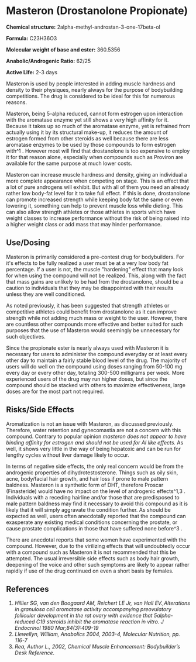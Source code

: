 # Masteron (Drostanolone Propionate)

**Chemical structure:** 2alpha-methyl-androstan-3-one-17beta-ol

**Formula:** C23H36O3

**Molecular weight of base and ester:** 360.5356 

**Anabolic/Androgenic Ratio:** 62/25

**Active Life:** 2-3 days

Masteron is used by people interested in adding muscle hardness and density to their physiques, nearly always for the purpose of bodybuilding competitions. The drug is considered to be ideal for this for numerous reasons. 

Masteron, being 5-alpha reduced, cannot form estrogen upon interaction with the aromatase enzyme yet still shows a very high affinity for it. Because it takes up so much of the aromatase enzyme, yet is refrained from actually using it by its structural make-up, it reduces the amount of estrogen formed from other steroids as well because there are less aromatase enzymes to be used by those compounds to form estrogen with^1 . However most will find that drostanolone is too expensive to employ it for that reason alone, especially when compounds such as Proviron are available for the same purpose at much lower costs. 

Masteron can increase muscle hardness and density, giving an individual a more complete appearance when competing on stage. This is an effect that a lot of pure androgens will exhibit. But with all of them you need an already rather low body-fat level for it to take full effect. If this is done, drostanolone can promote increased strength while keeping body fat the same or even lowering it, something can help to prevent muscle loss while dieting. This can also allow strength athletes or those athletes in sports which have weight classes to increase performance without the risk of being raised into a higher weight class or add mass that may hinder performance. 

## Use/Dosing

Masteron is primarily considered a pre-contest drug for bodybuilders. For it's effects to be fully realized a user must be at a very low body fat percentage. If a user is not, the muscle "hardening" effect that many look for when using the compound will not be realized. This, along with the fact that mass gains are unlikely to be had from the drostanolone, should be a caution to individuals that they may be disappointed with their results unless they are well conditioned.

As noted previously, it has been suggested that strength athletes or competitive athletes could benefit from drostanolone as it can improve strength while not adding much mass or weight to the user. However, there are countless other compounds more effective and better suited for such purposes that the use of Masteron would seemingly be unnecessary for such objectives.

Since the propionate ester is nearly always used with Masteron it is necessary for users to administer the compound everyday or at least every other day to maintain a fairly stable blood level of the drug. The majority of users will do well on the compound using doses ranging from 50-100 mg every day or every other day, totaling 300-500 milligrams per week. More experienced users of the drug may run higher doses, but since the compound should be stacked with others to maximize effectiveness, large doses are for the most part not required. 

## Risks/Side Effects

Aromatization is not an issue with Masteron, as discussed previously. Therefore, water retention and gynecomastia are not a concern with this compound. Contrary to popular opinion *masteron does not appear to have binding affinity for estrogen and should not be used for AI like effects.* As well, it shows very little in the way of being hepatoxic and can be run for lengthy cycles without liver damage likely to occur. 

In terms of negative side effects, the only real concern would be from the androgenic properties of dihydrotestosterone. Things such as oily skin, acne, body/facial hair growth, and hair loss if prone to male pattern baldness. Masteron is a synthetic form of DHT, therefore Proscar (Finasteride) would have no impact on the level of androgenic effects^1,3 . Individuals with a receding hairline and/or those that are predisposed to male pattern baldness may find it necessary to avoid this compound as it is likely that it will simply aggravate the condition further. As should be expected as well, users often anecdotally reported that the compound can exasperate any existing medical conditions concerning the prostate, or cause prostate complications in those that have suffered none before^3 .

There are anecdotal reports that some women have experimented with the compound. However, due to the virilizing effects that will undoubtedly occur with a compound such as Masteron it is not recommended that this be attempted. The usual irreversible side effects such as body hair growth, deepening of the voice and other such symptoms are likely to appear rather rapidly if use of the drug continued on even a short basis by females.

## References

1. *Hillier SG, van den Boogaard AM, Reichert LE Jr, van Hall EV.,Alterations in granulosa cell aromatase activity accompanying preovulatory follicular development in the rat ovary with evidence that 5alpha-reduced C19 steroids inhibit the aromatase reaction in vitro. J Endocrinol 1980 Mar;84(3):409-19*
2. *Llewellyn, William, Anabolics 2004, 2003-4, Molecular Nutrition, pp. 116-7*
3. *Rea, Author L., 2002, Chemical Muscle Enhancement: Bodybuilder’s Desk Reference.*